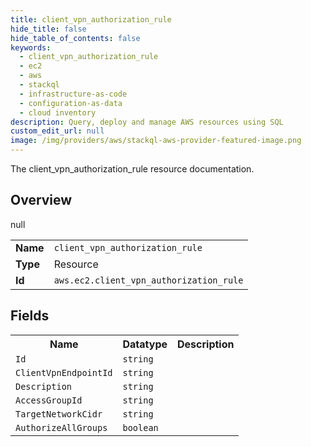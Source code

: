 ```yaml
---
title: client_vpn_authorization_rule
hide_title: false
hide_table_of_contents: false
keywords:
  - client_vpn_authorization_rule
  - ec2
  - aws
  - stackql
  - infrastructure-as-code
  - configuration-as-data
  - cloud inventory
description: Query, deploy and manage AWS resources using SQL
custom_edit_url: null
image: /img/providers/aws/stackql-aws-provider-featured-image.png
---
```

The client_vpn_authorization_rule resource documentation.

## Overview
<table><tbody>
<tr><td><b>Name</b></td><td><code>client_vpn_authorization_rule</code></td></tr>
<tr><td><b>Type</b></td><td>Resource</td></tr>
null
<tr><td><b>Id</b></td><td><code>aws.ec2.client_vpn_authorization_rule</code></td></tr>
</tbody></table>

## Fields
<table><tbody>
<tr><th>Name</th><th>Datatype</th><th>Description</th></tr>
<tr><td><code>Id</code></td><td><code>string</code></td><td></td></tr><tr><td><code>ClientVpnEndpointId</code></td><td><code>string</code></td><td></td></tr><tr><td><code>Description</code></td><td><code>string</code></td><td></td></tr><tr><td><code>AccessGroupId</code></td><td><code>string</code></td><td></td></tr><tr><td><code>TargetNetworkCidr</code></td><td><code>string</code></td><td></td></tr><tr><td><code>AuthorizeAllGroups</code></td><td><code>boolean</code></td><td></td></tr>
</tbody></table>